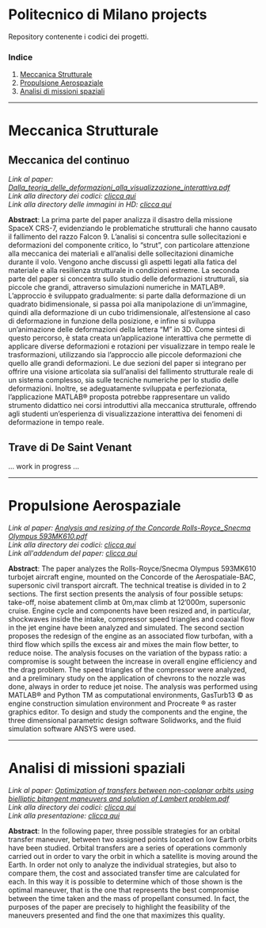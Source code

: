 # Politecnico di Milano projects
Repository contenente i codici dei progetti.

### Indice
1. [Meccanica Strutturale](#meccanica-strutturale)
2. [Propulsione Aerospaziale](#propulsione-aerospaziale)
3. [Analisi di missioni spaziali](#analisi-di-missioni-spaziali)

---

# Meccanica Strutturale

## Meccanica del continuo 

*Link al paper: [Dalla_teoria_delle_deformazioni_alla_visualizzazione_interattiva.pdf](https://github.com/user-attachments/files/17721305/Dalla_teoria_delle_deformazioni_alla_visualizzazione_interattiva.pdf)* \
*Link alla directory dei codici: [clicca qui](Meccanica_Strutturale/meccanica_del_continuo)* \
*Link alla directory delle immagini in HD: [clicca qui](Meccanica_Strutturale/meccanica_del_continuo/Immagini_del_paper.md)*

**Abstract**: La prima parte del paper analizza il disastro della missione SpaceX CRS-7, evidenziando le problematiche strutturali che hanno causato il fallimento del razzo Falcon 9. L’analisi si concentra sulle sollecitazioni e deformazioni del componente critico, lo “strut”, con particolare attenzione alla meccanica dei materiali e all’analisi delle sollecitazioni dinamiche durante il volo. Vengono anche discussi gli aspetti legati alla fatica del materiale e alla resilienza strutturale in condizioni estreme. La seconda parte del paper si concentra sullo studio delle deformazioni strutturali, sia piccole che grandi, attraverso simulazioni numeriche in MATLAB®. L’approccio è sviluppato gradualmente: si parte dalla deformazione di un quadrato bidimensionale, si passa poi alla manipolazione di un’immagine, quindi alla deformazione di un cubo tridimensionale, all’estensione al caso di deformazione in funzione della posizione, e infine si sviluppa un’animazione delle deformazioni della lettera “M” in 3D. Come sintesi di questo percorso, è stata creata un’applicazione interattiva che permette di applicare diverse deformazioni e rotazioni per visualizzare in tempo reale le trasformazioni, utilizzando sia l’approccio alle piccole deformazioni che quello alle grandi deformazioni. Le due sezioni del paper si integrano per offrire una visione articolata sia sull’analisi del fallimento strutturale reale di un sistema complesso, sia sulle tecniche numeriche per lo studio delle deformazioni. Inoltre, se adeguatamente sviluppata e perfezionata, l’applicazione MATLAB® proposta potrebbe rappresentare un valido strumento didattico nei corsi introduttivi alla meccanica strutturale, offrendo agli studenti un’esperienza di visualizzazione interattiva dei fenomeni di deformazione in tempo reale.

## Trave di De Saint Venant
... work in progress ...

---
# Propulsione Aerospaziale

*Link al paper: [Analysis and resizing of the Concorde Rolls-Royce_Snecma Olympus 593MK610.pdf](https://github.com/user-attachments/files/17722431/Analysis.and.resizing.of.the.Concorde.Rolls-Royce_Snecma.Olympus.593MK610.pdf)* \
*Link alla directory dei codici: [clicca qui](Concorde_RR_Snecma_Olympus_593MK610)* \
*Link all'addendum del paper: [clicca qui](https://michellevrapi.notion.site/Addendum-93e5ecb195f1423aad58b17c2efa6aec)*

**Abstract**: The paper analyzes the Rolls-Royce/Snecma Olympus 593MK610 turbojet aircraft engine, mounted on the Concorde of the Aerospatiale-BAC, supersonic civil transport aircraft. The technical treatise is divided in to 2 sections. The first section presents the analysis of four possible setups: take-off, noise abatement climb at 0m,max climb at 12’000m, supersonic cruise. Engine cycle and components have been resized and, in particular, shockwaves inside the intake, compressor speed triangles and coaxial flow in the jet engine have been analyzed and simulated. The second section proposes the redesign of the engine as an associated flow turbofan, with a third flow which spills the excess air and mixes the main flow better, to reduce noise. The analysis focuses on the variation of the bypass ratio: a compromise is sought between the increase in overall engine efficiency and the drag problem. The speed triangles of the compressor were analyzed, and a preliminary study on the application of chevrons to the nozzle was done, always in order to reduce jet noise. The analysis was performed using MATLAB® and Python TM as computational environments, GasTurb13 © as engine construction simulation environment and Procreate ® as raster graphics editor. To design and study the components and the engine, the three dimensional parametric design software Solidworks, and the fluid simulation software ANSYS were used.


---
# Analisi di missioni spaziali

*Link al paper: [Optimization of transfers between non-coplanar orbits using bielliptic bitangent maneuvers and solution of Lambert problem.pdf](https://github.com/user-attachments/files/17733924/Optimization.of.transfers.between.non-coplanar.orbits.using.bielliptic.bitangent.maneuvers.and.solution.of.Lambert.problem.pdf)* \
*Link alla directory dei codici: [clicca qui](Concorde_RR_Snecma_Olympus_593MK610)* \
*Link alla presentazione: [clicca qui](https://prezi.com/v/view/bISscnekoWqVQaD9n77K/)*


**Abstract**: In the following paper, three possible strategies for an orbital transfer maneuver, between two assigned points located on low Earth orbits have been studied. Orbital transfers are a series of operations commonly carried out in order to vary the orbit in which a satellite is moving around the Earth. In order not only to analyze the individual strategies, but also to compare them, the cost and associated transfer time are calculated for each. In this way it is possible to determine which of those shown is the optimal maneuver, that is the one that represents the best compromise between the time taken and the mass of propellant consumed. In fact, the purposes of the paper are precisely to highlight the feasibility of the maneuvers presented and find the one that maximizes this quality. 
